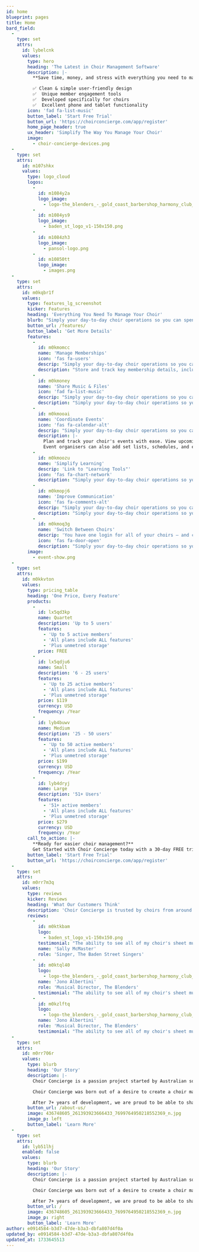 ```yaml
---
id: home
blueprint: pages
title: Home
bard_field:
  -
    type: set
    attrs:
      id: lybelcnk
      values:
        type: hero
        heading: 'The Latest in Choir Management Software'
        description: |-
          **Save time, money, and stress with everything you need to manage your choir in one user-friendly app.**

          ✅ Clean & simple user-friendly design
          ✅  Unique member engagement tools
          ✅  Developed specifically for choirs
          ✅  Excellent phone and tablet functionality
        icon: 'fad fa-list-music'
        button_label: 'Start Free Trial'
        button_url: 'https://choirconcierge.com/app/register'
        home_page_header: true
        ux_header: 'Simplify The Way You Manage Your Choir'
        image:
          - choir-concierge-devices.png
  -
    type: set
    attrs:
      id: m107shkx
      values:
        type: logo_cloud
        logos:
          -
            id: m1084y2a
            logo_image:
              - logo-the_blenders_-_gold_coast_barbershop_harmony_club_inc13062018062403.png
          -
            id: m1084ys9
            logo_image:
              - baden_st_logo_v1-150x150.png
          -
            id: m1084zh3
            logo_image:
              - pansol-logo.png
          -
            id: m10850tt
            logo_image:
              - images.png
  -
    type: set
    attrs:
      id: m0kqbr1f
      values:
        type: features_lg_screenshot
        kicker: Features
        heading: 'Everything You Need To Manage Your Choir'
        blurb: "Simply your day-to-day choir operations so you can spend more time singing. You'll find everything you need to save time and headaches on your choir management in our user-friendly choir management app."
        button_url: /features/
        button_label: 'Get More Details'
        features:
          -
            id: m0kmomcc
            name: 'Manage Memberships'
            icon: 'fas fa-users'
            descrip: "Simply your day-to-day choir operations so you can spend more time singing. You'll find everything you need to save time and headaches on your choir management in our user-friendly choir management app."
            description: "Store and track key membership details, including membership fees, voice parts, and customised user roles. You'll also be able to automate your onboarding workflow to streamline the process of bringing on new members, including creating checklists, sending notifications, and scheduling follow-ups."
          -
            id: m0kmoney
            name: 'Share Music & Files'
            icon: 'fad fa-list-music'
            descrip: "Simply your day-to-day choir operations so you can spend more time singing. You'll find everything you need to save time and headaches on your choir management in our user-friendly choir management app."
            description: "Simply your day-to-day choir operations so you can spend more time singing. You'll find everything you need to save time and headaches on your choir management in our user-friendly choir management app."
          -
            id: m0kmooai
            name: 'Coordinate Events'
            icon: 'fas fa-calendar-alt'
            descrip: "Simply your day-to-day choir operations so you can spend more time singing. You'll find everything you need to save time and headaches on your choir management in our user-friendly choir management app."
            description: |-
              Plan and track your choir's events with ease. View upcoming events in calendar or list views of and sync events to your calendar app. You can also track RSVPs and attendance, generate attendance reports, and view event venue locations on Google Maps.
              Event organisers can also add set lists, schedules, and even assign specific riser positions to singers, helping to streamline event logistics and preparation.
          -
            id: m0kmoozu
            name: 'Simplify Learning'
            descrip: 'Link to "Learning Tools"'
            icon: 'fas fa-chart-network'
            description: "Simply your day-to-day choir operations so you can spend more time singing. You'll find everything you need to save time and headaches on your choir management in our user-friendly choir management app."
          -
            id: m0kmopj6
            name: 'Improve Communication'
            icon: 'fas fa-comments-alt'
            descrip: "Simply your day-to-day choir operations so you can spend more time singing. You'll find everything you need to save time and headaches on your choir management in our user-friendly choir management app."
            description: "Simply your day-to-day choir operations so you can spend more time singing. You'll find everything you need to save time and headaches on your choir management in our user-friendly choir management app."
          -
            id: m0kmoq3g
            name: 'Switch Between Choirs'
            descrip: 'You have one login for all of your choirs – and can jump between them quickly!'
            icon: 'fas fa-door-open'
            description: "Simply your day-to-day choir operations so you can spend more time singing. You'll find everything you need to save time and headaches on your choir management in our user-friendly choir management app."
        image:
          - event-show.png
  -
    type: set
    attrs:
      id: m0kkvton
      values:
        type: pricing_table
        heading: 'One Price, Every Feature'
        products:
          -
            id: lx5qd3kp
            name: Quartet
            description: 'Up to 5 users'
            features:
              - 'Up to 5 active members'
              - 'All plans include ALL features'
              - 'Plus unmetred storage'
            price: FREE
          -
            id: lx5qdju6
            name: Small
            description: '6 - 25 users'
            features:
              - 'Up to 25 active members'
              - 'All plans include ALL features'
              - 'Plus unmetred storage'
            price: $119
            currency: USD
            frequency: /Year
          -
            id: lyb4buwv
            name: Medium
            description: '25 - 50 users'
            features:
              - 'Up to 50 active members'
              - 'All plans include ALL features'
              - 'Plus unmetred storage'
            price: $199
            currency: USD
            frequency: /Year
          -
            id: lyb4dryj
            name: Large
            description: '51+ Users'
            features:
              - '51+ active members'
              - 'All plans include ALL features'
              - 'Plus unmetred storage'
            price: $279
            currency: USD
            frequency: /Year
        call_to_action: |-
          **Ready for easier choir management?**
          Get Started with Choir Concierge today with a 30-day FREE trial.
        button_label: 'Start Free Trial'
        button_url: 'https://choirconcierge.com/app/register'
  -
    type: set
    attrs:
      id: m0rr7m3q
      values:
        type: reviews
        kicker: Reviews
        heading: 'What Our Customers Think'
        description: 'Choir Concierge is trusted by choirs from around the world.'
        reviews:
          -
            id: m0ktkbam
            logo:
              - baden_st_logo_v1-150x150.png
            testimonial: "The ability to see all of my choir's sheet music, learning tracks and upcoming events in one place is amazing. Both the desktop and mobile sites are very user-friendly, and the in-built pitch pipe in the starting key of each song is especially handy."
            name: 'Sally McMaster'
            role: 'Singer, The Baden Street Singers'
          -
            id: m0ktql40
            logo:
              - logo-the_blenders_-_gold_coast_barbershop_harmony_club_inc13062018062403.png
            name: 'Jono Albertini'
            role: 'Musical Director, The Blenders'
            testimonial: "The ability to see all of my choir's sheet music, learning tracks and upcoming events in one place is amazing. Both the desktop and mobile sites are very user-friendly, and the in-built pitch pipe in the starting key of each song is especially handy."
          -
            id: m0kzlftq
            logo:
              - logo-the_blenders_-_gold_coast_barbershop_harmony_club_inc13062018062403.png
            name: 'Jono Albertini'
            role: 'Musical Director, The Blenders'
            testimonial: "The ability to see all of my choir's sheet music, learning tracks and upcoming events in one place is amazing. Both the desktop and mobile sites are very user-friendly, and the in-built pitch pipe in the starting key of each song is especially handy."
  -
    type: set
    attrs:
      id: m0rr706r
      values:
        type: blurb
        heading: 'Our Story'
        description: |-
          Choir Concierge is a passion project started by Australian software developer and music lover Hayley Bech. As a choir director and music team member for multiple choirs, Hayley has had the opportunity to work with the majority of popular choir management apps on the market, learning what is important for choir management and what could be improved upon.

          Choir Concierge was born out of a desire to create a choir management tool that was powerful, but also incredibly simple. The product was designed with user experience as the top priority.

          After 7+ years of development, we are proud to be able to share with you our software. We truly believe it is a cutting-edge solution that won’t just help you manage your choir, but will also be easy to use while doing it.
        button_url: /about-us/
        image: 436748605_261393923666433_7699764950218552369_n.jpg
        image_p: left
        button_label: 'Learn More'
  -
    type: set
    attrs:
      id: lyb51lhj
      enabled: false
      values:
        type: blurb
        heading: 'Our Story'
        description: |-
          Choir Concierge is a passion project started by Australian software developer and music lover Hayley Bech. As a choir director and music team member for multiple choirs, Hayley has had the opportunity to work with the majority of popular choir management apps on the market, learning what is important for choir management and what could be improved upon.

          Choir Concierge was born out of a desire to create a choir management tool that was powerful, but also incredibly simple. The product was designed with user experience as the top priority.

          After 7+ years of development, we are proud to be able to share with you our software. We truly believe it is a cutting-edge solution that won’t just help you manage your choir, but will also be easy to use while doing it.
        button_url: /
        image: 436748605_261393923666433_7699764950218552369_n.jpg
        image_p: right
        button_label: 'Learn More'
author: e0914584-b3d7-47de-b3a3-dbfa807d4f0a
updated_by: e0914584-b3d7-47de-b3a3-dbfa807d4f0a
updated_at: 1733645513
---
```

